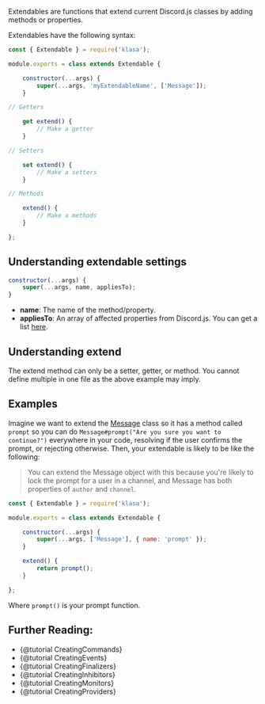 Extendables are functions that extend current Discord.js classes by adding methods or properties.

Extendables have the following syntax:

```javascript
const { Extendable } = require('klasa');

module.exports = class extends Extendable {

	constructor(...args) {
		super(...args, 'myExtendableName', ['Message']);
	}

// Getters

	get extend() {
		// Make a getter
	}

// Setters

	set extend() {
		// Make a setters
	}

// Methods

	extend() {
		// Make a methods
	}

};
```

## Understanding extendable settings

```js
constructor(...args) {
    super(...args, name, appliesTo);
}
```

- **name**: The name of the method/property.
- **appliesTo**: An array of affected properties from Discord.js. You can get a list [here](https://github.com/hydrabolt/discord.js/blob/master/src/index.js).

## Understanding extend

The extend method can only be a setter, getter, or method. You cannot define multiple in one file as the above example may imply.

## Examples

Imagine we want to extend the [Message](https://discord.js.org/#/docs/main/master/class/Message) class
so it has a method called `prompt` so you can do `Message#prompt("Are you sure you want to continue?")`
everywhere in your code, resolving if the user confirms the prompt, or rejecting otherwise. Then, your
extendable is likely to be like the following:

> You can extend the Message object with this because you're likely to lock the prompt for a user in a channel,
and Message has both properties of `author` and `channel`.

```js
const { Extendable } = require('klasa');

module.exports = class extends Extendable {

	constructor(...args) {
		super(...args, ['Message'], { name: 'prompt' });
	}

	extend() {
		return prompt();
	}

};
```

Where `prompt()` is your prompt function.


## Further Reading:
- {@tutorial CreatingCommands}
- {@tutorial CreatingEvents}
- {@tutorial CreatingFinalizers}
- {@tutorial CreatingInhibitors}
- {@tutorial CreatingMonitors}
- {@tutorial CreatingProviders}